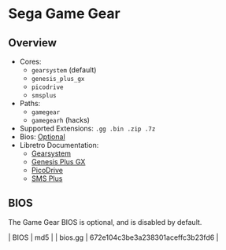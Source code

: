 # Sega Game Gear

## Overview

- Cores:
  - `gearsystem` (default)
  - `genesis_plus_gx`
  - `picodrive`
  - `smsplus`
- Paths:
  - `gamegear`
  - `gamegearh` (hacks)
- Supported Extensions: `.gg .bin .zip .7z`
- Bios: [Optional](#bios)
- Libretro Documentation:
  - [Gearsystem](https://docs.libretro.com/library/gearsystem/)
  - [Genesis Plus GX](https://docs.libretro.com/library/genesis_plus_gx/)
  - [PicoDrive](https://docs.libretro.com/library/picodrive/)
  - [SMS Plus](https://docs.libretro.com/library/smsplus/)

## BIOS

The Game Gear BIOS is optional, and is disabled by default.

| BIOS          | md5                              |
| bios.gg       | 672e104c3be3a238301aceffc3b23fd6 |
